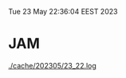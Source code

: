 Tue 23 May 22:36:04 EEST 2023
# JAM
<a href='./cache/202305/23_22.log'>./cache/202305/23_22.log</a>
